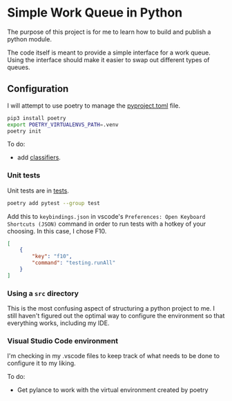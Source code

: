 # Simple Work Queue in Python

The purpose of this project is for me to learn how to build and publish a python module.

The code itself is meant to provide a simple interface for a work queue. Using the interface should make it easier to swap out different types of queues. 

## Configuration

I will attempt to use poetry to manage the [pyproject.toml](pyproject.toml) file. 

```sh
pip3 install poetry
export POETRY_VIRTUALENVS_PATH=.venv
poetry init
```

To do:

  * add [classifiers](https://python-poetry.org/docs/pyproject/#classifiers). 

### Unit tests

Unit tests are in [tests](./tests). 

```sh
poetry add pytest --group test
```

Add this to `keybindings.json` in vscode's `Preferences: Open Keyboard Shortcuts (JSON)` command in order to run tests with a hotkey of your choosing. In this case, I chose F10. 
```json
[
    {
        "key": "f10",
        "command": "testing.runAll"
    }
]
```

### Using a `src` directory

This is the most confusing aspect of structuring a python project to me. I still haven't figured out the optimal way to configure the environment so that everything works, including my IDE. 

### Visual Studio Code environment

I'm checking in my .vscode files to keep track of what needs to be done to configure it to my liking. 

To do:

  * Get pylance to work with the virtual environment created by poetry

